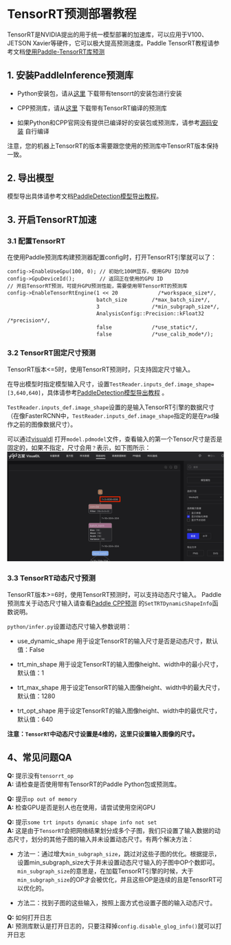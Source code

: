 # TensorRT预测部署教程
TensorRT是NVIDIA提出的用于统一模型部署的加速库，可以应用于V100、JETSON Xavier等硬件，它可以极大提高预测速度。Paddle TensorRT教程请参考文档[使用Paddle-TensorRT库预测](https://paddle-inference.readthedocs.io/en/latest/optimize/paddle_trt.html#)

## 1. 安装PaddleInference预测库
- Python安装包，请从[这里](https://www.paddlepaddle.org.cn/documentation/docs/zh/install/Tables.html#whl-release) 下载带有tensorrt的安装包进行安装

- CPP预测库，请从[这里](https://www.paddlepaddle.org.cn/documentation/docs/zh/guides/05_inference_deployment/inference/build_and_install_lib_cn.html) 下载带有TensorRT编译的预测库

- 如果Python和CPP官网没有提供已编译好的安装包或预测库，请参考[源码安装](https://www.paddlepaddle.org.cn/documentation/docs/zh/install/compile/linux-compile.html) 自行编译

注意，您的机器上TensorRT的版本需要跟您使用的预测库中TensorRT版本保持一致。

## 2. 导出模型
模型导出具体请参考文档[PaddleDetection模型导出教程](../EXPORT_MODEL.md)。

## 3. 开启TensorRT加速
### 3.1 配置TensorRT
在使用Paddle预测库构建预测器配置config时，打开TensorRT引擎就可以了：

```
config->EnableUseGpu(100, 0); // 初始化100M显存，使用GPU ID为0
config->GpuDeviceId();        // 返回正在使用的GPU ID
// 开启TensorRT预测，可提升GPU预测性能，需要使用带TensorRT的预测库
config->EnableTensorRtEngine(1 << 20             /*workspace_size*/,
                             batch_size        /*max_batch_size*/,
                             3                 /*min_subgraph_size*/,
                             AnalysisConfig::Precision::kFloat32 /*precision*/,
                             false             /*use_static*/,
                             false             /*use_calib_mode*/);

```

### 3.2 TensorRT固定尺寸预测
TensorRT版本<=5时，使用TensorRT预测时，只支持固定尺寸输入。

在导出模型时指定模型输入尺寸，设置`TestReader.inputs_def.image_shape=[3,640,640]`，具体请参考[PaddleDetection模型导出教程](../EXPORT_MODEL.md) 。

`TestReader.inputs_def.image_shape`设置的是输入TensorRT引擎的数据尺寸（在像FasterRCNN中，`TestReader.inputs_def.image_shape`指定的是在`Pad`操作之前的图像数据尺寸）。

可以通过[visualdl](https://www.paddlepaddle.org.cn/paddle/visualdl/demo/graph) 打开`model.pdmodel`文件，查看输入的第一个Tensor尺寸是否是固定的，如果不指定，尺寸会用`？`表示，如下图所示：
![img](imgs/input_shape.png)

### 3.3 TensorRT动态尺寸预测

TensorRT版本>=6时，使用TensorRT预测时，可以支持动态尺寸输入。
Paddle预测库关于动态尺寸输入请查看[Paddle CPP预测](https://www.paddlepaddle.org.cn/documentation/docs/zh/guides/05_inference_deployment/inference/native_infer.html) 的`SetTRTDynamicShapeInfo`函数说明。

`python/infer.py`设置动态尺寸输入参数说明：

- use_dynamic_shape 用于设定TensorRT的输入尺寸是否是动态尺寸，默认值：False

- trt_min_shape 用于设定TensorRT的输入图像height、width中的最小尺寸，默认值：1

- trt_max_shape 用于设定TensorRT的输入图像height、width中的最大尺寸，默认值：1280

- trt_opt_shape 用于设定TensorRT的输入图像height、width中的最优尺寸，默认值：640

**注意：`TensorRT`中动态尺寸设置是4维的，这里只设置输入图像的尺寸。**

## 4、常见问题QA
**Q:** 提示没有`tensorrt_op`</br>
**A:** 请检查是否使用带有TensorRT的Paddle Python包或预测库。

**Q:** 提示`op out of memory`</br>
**A:** 检查GPU是否是别人也在使用，请尝试使用空闲GPU

**Q:** 提示`some trt inputs dynamic shape info not set`</br>
**A:** 这是由于`TensorRT`会把网络结果划分成多个子图，我们只设置了输入数据的动态尺寸，划分的其他子图的输入并未设置动态尺寸。有两个解决方法：

- 方法一：通过增大`min_subgraph_size`，跳过对这些子图的优化。根据提示，设置min_subgraph_size大于并未设置动态尺寸输入的子图中OP个数即可。
`min_subgraph_size`的意思是，在加载TensorRT引擎的时候，大于`min_subgraph_size`的OP才会被优化，并且这些OP是连续的且是TensorRT可以优化的。

- 方法二：找到子图的这些输入，按照上面方式也设置子图的输入动态尺寸。

**Q:** 如何打开日志</br>
**A:** 预测库默认是打开日志的，只要注释掉`config.disable_glog_info()`就可以打开日志
